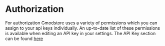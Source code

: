 # Authorization

For authorization Gmodstore uses a variety of permissions which you can assign to your api keys individually.
An up-to-date list of these permissions is available when editing an API key in your settings. The API Key section can be found [here](https://www.gmodstore.com/settings/apikeys)
